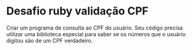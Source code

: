 # Desafio ruby validação CPF
Criar um programa de consulta ao CPF do usuário. Seu código precisa utilizar uma biblioteca especial para saber se os
números que o usuário digitou são de um CPF verdadeiro.
